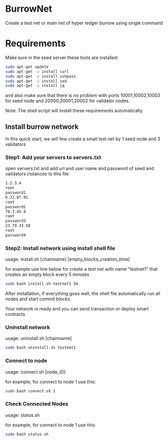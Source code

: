 # BurrowNet
Create a test net or main net of hyper ledger burrow using single command 

# Requirements
Make sure in the seed server these tools are installed:
```bash
sudo apt-get update
sudo apt-get -y install curl
sudo apt-get -y install sshpass
sudo apt-get -y install sed
sudo apt-get -y install jq
```
and also make sure that there is no problem with ports 10001,10002,10003 for seed node and 20000,20001,20002 for validator nodes.

Note: The shell script will install these requirements automatically

## Install burrow network

In this quick start, we will few create a small test net by 1 seed node and 3 validators

### Step1: Add your servers to servers.txt
open servers.txt and add url and user name and password of seed and validators instances to this file 
```bash
1.2.3.4
root
password1
6.22.87.91
root
password2
78.3.45.8
root
password3
23.79.33.58
root
password4
```
### Step2: Install network using install shell file
usage: install.sh [chainname] [empty_blocks_creation_time]

for example use line below for create a test net with name "testnet1" that creates an empty block every 5 minutes
```bash
sudo bash install.sh testnet1 5m
```
After installation, if everything goes well, the shell file automatically run all nodes and start commit blocks.

Your network is ready and you can send transaction or deploy smart contracts 

### Uninstall network 
usage: uninstall.sh [chainname]
```bash
sudo bash uninstall.sh testnet1
```
### Connect to node
usage: connect.sh [node_ID]

for example, for connect to node 1 use this:
```bash
sudo bash connect.sh 1
```
### Check Connected Nodes
usage: status.sh

for example, for connect to node 1 use this:
```bash
sudo bash status.sh
```